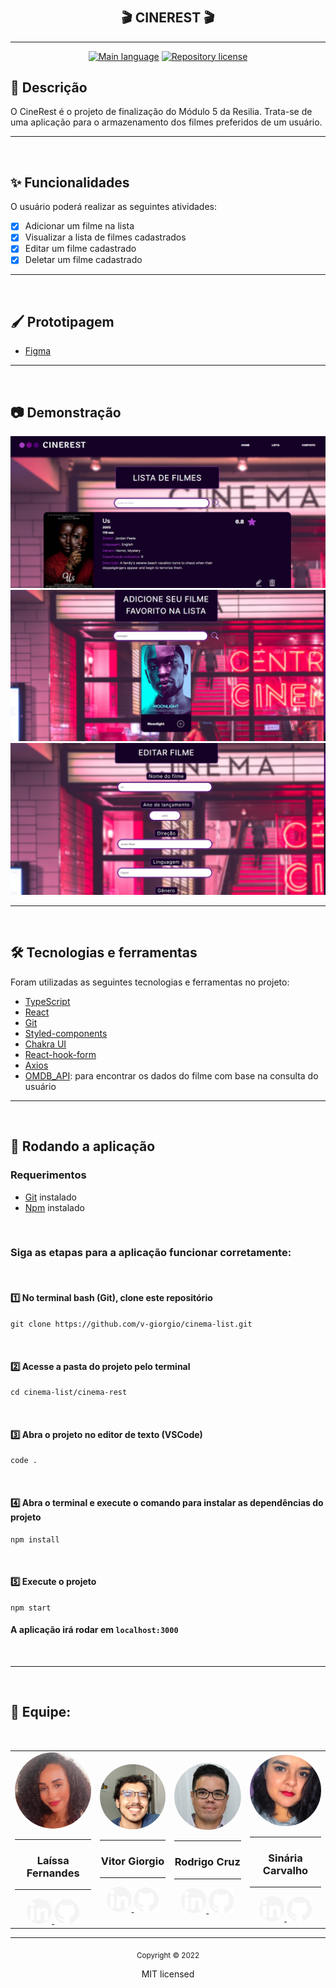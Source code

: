 <div align="center">
    <h1> </h1>
    <h2>🎬 CINEREST 🎬</h2>
    <hr />
    <p>
    <a href="https://pt-br.reactjs.org/"><img src="https://img.shields.io/badge/language-React-blue" alt="Main language" /></a>
    <a href="https://opensource.org/licenses/MIT"><img src="https://img.shields.io/badge/license-MIT-red" alt="Repository license" /></a>
    </p>
</div>

## 📜 Descrição

<p>
    O CineRest é o projeto de finalização do Módulo 5 da Resilia. Trata-se de uma aplicação para o armazenamento dos filmes preferidos de um usuário.
</p>

---

<br>

## ✨ Funcionalidades

O usuário poderá realizar as seguintes atividades:

- [x] Adicionar um filme na lista
- [x] Visualizar a lista de filmes cadastrados
- [x] Editar um filme cadastrado
- [x] Deletar um filme cadastrado

---

<br>

## 🖌️ Prototipagem

- [Figma](https://www.figma.com/file/BlL5SfCWgbpDhJCYYfVKsV/Prot%C3%B3tipo?node-id=0%3A1)

---

<br>

## 📷 Demonstração

<img src="./cinema-rest/src/assets/img/demo-1.png" />
<img src="./cinema-rest/src/assets/img/demo-2.png" />
<img src="./cinema-rest/src/assets/img/demo-3.png" />

---

<br>

## 🛠️ Tecnologias e ferramentas

Foram utilizadas as seguintes tecnologias e ferramentas no projeto:

- [TypeScript](https://www.typescriptlang.org/)
- [React](https://pt-br.reactjs.org/)
- [Git](https://git-scm.com/)
- [Styled-components](https://styled-components.com/)
- [Chakra UI](https://chakra-ui.com/)
- [React-hook-form](https://react-hook-form.com/)
- [Axios](https://axios-http.com/ptbr/docs/intro)
- [OMDB_API](https://www.omdbapi.com/): para encontrar os dados do filme com base na consulta do usuário

---

<br>

## 🌟 Rodando a aplicação

### Requerimentos

- [Git](https://git-scm.com/) instalado
- [Npm](https://www.npmjs.com/) instalado

<br>

### Siga as etapas para a aplicação funcionar corretamente:

<br>

#### 1️⃣ No terminal bash (Git), clone este repositório

```
git clone https://github.com/v-giorgio/cinema-list.git
```

<br>

#### 2️⃣ Acesse a pasta do projeto pelo terminal

```
cd cinema-list/cinema-rest
```

<br>

#### 3️⃣ Abra o projeto no editor de texto (VSCode)

```
code .
```

<br>

#### 4️⃣ Abra o terminal e execute o comando para instalar as dependências do projeto

```
npm install
```

<br>

#### 5️⃣ Execute o projeto

```
npm start
```

#### A aplicação irá rodar em `localhost:3000`

<br>

---

<br>

## 👥 Equipe:

<br>

<table align="center">
    <tr>
        <td align="center">
            <img src="./cinema-rest/src/assets/img/laissa.jpg" style="width: 200px; border-radius: 100px">
            <hr />
            <h3>Laíssa Fernandes</h3>
            <hr />
            <div>
                <a href="https://www.linkedin.com/in/laissafernandes/">
                <img style="width: 40px; border-radius: 100px;" src="./cinema-rest/src/assets/img/linkedin-icon.png">
                </a>
                <a href="https://github.com/laissafernandes">
                <img style="width: 40px" src="./cinema-rest/src/assets/img/github-icon.png">
                </a>
            </div>
        </td>
        <td align="center">
            <img src="./cinema-rest/src/assets/img/vitor.jpg" style="width: 200px; border-radius: 100px">
            <hr />
            <h3>Vitor Giorgio</h3>
            <hr />
            <div>
                <a href="https://www.linkedin.com/in/vitor-lucio-giorgio/">
                <img style="width: 40px; border-radius: 100px" src="./cinema-rest/src/assets/img/linkedin-icon.png">
                </a>
                <a href="https://github.com/v-giorgio">
                <img style="width: 40px" src="./cinema-rest/src/assets/img/github-icon.png">
                </a>
            </div>
        </td>
        <td align="center">
            <img src="./cinema-rest/src/assets/img/foto_rodrigo.jpeg" style="width: 200px; border-radius: 100px">
            <hr />
            <h3>Rodrigo Cruz</h3>
            <hr />
            <div>
                <a href="https://www.linkedin.com/in/rodrigonascimentocruz/">
                <img style="width: 40px; border-radius: 100px" src="./cinema-rest/src/assets/img/linkedin-icon.png">
                </a>
                <a href="https://github.com/rodrigoncruz">
                <img style="width: 40px" src="./cinema-rest/src/assets/img/github-icon.png">
                </a>
            </div>
        </td>
        <td align="center">
            <img src="./cinema-rest/src/assets/img/sinaria.jpg" style="width: 200px; border-radius: 100px">
            <hr />
            <h3>Sinária Carvalho</h3>
            <hr />
            <div>
                <a href="https://www.linkedin.com/in/sin%C3%A1ria-carvalho-1a180a18b/">
                <img style="width: 40px; border-radius: 100px" src="./cinema-rest/src/assets/img/linkedin-icon.png">
                </a>
                <a href="https://github.com/Sinariac">
                <img style="width: 40px" src="./cinema-rest/src/assets/img/github-icon.png">
                </a>
            </div>
        </td>
    </tr>
</table>

---

<div align="center">
    <sub>Copyright © 2022</sub>
    <p>MIT licensed</p>
</div>
